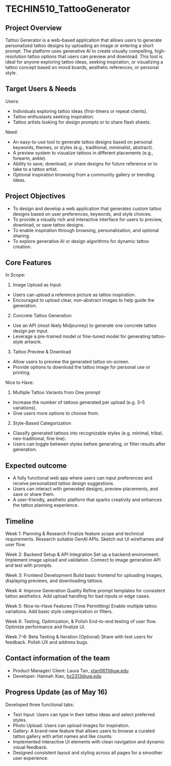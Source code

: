 # TECHIN510_TattooGenerator

## Project Overview
Tattoo Generator is a web-based application that allows users to generate personalized tattoo designs by uploading an image or entering a short prompt. The platform uses generative AI to create visually compelling, high-resolution tattoo options that users can preview and download. This tool is ideal for anyone exploring tattoo ideas, seeking inspiration, or visualizing a tattoo concept based on mood boards, aesthetic references, or personal style.

## Target Users & Needs
Users: 
- Individuals exploring tattoo ideas (first-timers or repeat clients).
- Tattoo enthusiasts seeking inspiration.
- Tattoo artists looking for design prompts or to share flash sheets.

Need:
- An easy-to-use tool to generate tattoo designs based on personal keywords, themes, or styles (e.g., traditional, minimalist, abstract).
- A preview system to visualize tattoos in different placements (e.g., forearm, ankle).
- Ability to save, download, or share designs for future reference or to take to a tattoo artist.
- Optional inspiration browsing from a community gallery or trending ideas.

## Project Objectives
- To design and develop a web application that generates custom tattoo designs based on user preferences, keywords, and style choices.
- To provide a visually rich and interactive interface for users to preview, download, or save tattoo designs.
- To enable inspiration through browsing, personalization, and optional sharing.
- To explore generative AI or design algorithms for dynamic tattoo creation.

## Core Features
In Scope:
1. Image Upload as Input:
- Users can upload a reference picture as tattoo inspiration.
- Encouraged to upload clear, non-abstract images to help guide the generation.
2. Concrete Tattoo Generation
- Use an API (most likely Midjourney) to generate one concrete tattoo design per input.
- Leverage a pre-trained model or fine-tuned model for generating tattoo-style artwork.
3. Tattoo Preview & Download
- Allow users to preview the generated tattoo on-screen.
- Provide options to download the tattoo image for personal use or printing.

Nice to Have:
1. Multiple Tattoo Variants from One prompt
- Increase the number of tattoos generated per upload (e.g. 3–5 variations).
- Give users more options to choose from.
2. Style-Based Categorization
- Classify generated tattoos into recognizable styles (e.g. minimal, tribal, neo-traditional, fine line).
- Users can toggle between styles before generating, or filter results after generation.

## Expected outcome
- A fully functional web app where users can input preferences and receive personalized tattoo design suggestions.
- Users can interact with generated designs, preview placements, and save or share them.
- A user-friendly, aesthetic platform that sparks creativity and enhances the tattoo planning experience.

## Timeline
Week 1: Planning & Research
Finalize feature scope and technical requirements.
Research suitable GenAI APIs.
Sketch out UI wireframes and user flow.

Week 2: Backend Setup & API Integration
Set up a backend environment.
Implement image upload and validation.
Connect to image generation API and test with prompts.

Week 3: Frontend Development
Build basic frontend for uploading images, displaying previews, and downloading tattoos.

Week 4: Improve Generation Quality
Refine prompt templates for consistent tattoo aesthetics.
Add upload handling for bad inputs or edge cases.

Week 5: Nice-to-Have Features (Time Permitting)
Enable multiple tattoo variations.
Add basic style categorization or filters.

Week 6: Testing, Optimization, & Polish
End-to-end testing of user flow.
Optimize performance and finalize UI.

Week 7–8: Beta Testing & Iteration (Optional)
Share with test users for feedback.
Polish UX and address bugs.

## Contact information of the team
- Product Manager/ Client: Laura Tan, xtan0611@uw.edu
- Developer: Hannah Xiao, hx2313@uw.edu

## Progress Update (as of May 16)
Developed three functional tabs:
- Text Input: Users can type in their tattoo ideas and select preferred styles.
- Photo Upload: Users can upload images for inspiration.
- Gallery: A brand-new feature that allows users to browse a curated tattoo gallery with artist names and like counts.
- Implemented interactive UI elements with clean navigation and dynamic visual feedback.
- Designed consistent layout and styling across all pages for a smoother user experience.

